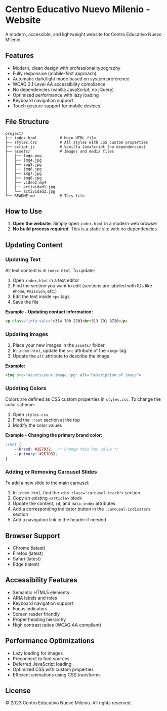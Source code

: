 # Centro Educativo Nuevo Milenio - Website

A modern, accessible, and lightweight website for Centro Educativo Nuevo Milenio.

## Features

- Modern, clean design with professional typography
- Fully responsive (mobile-first approach)
- Automatic dark/light mode based on system preference
- WCAG 2.1 Level AA accessibility compliance
- No dependencies (vanilla JavaScript, no jQuery)
- Optimized performance with lazy loading
- Keyboard navigation support
- Touch gesture support for mobile devices

## File Structure

```
project/
├── index.html          # Main HTML file
├── styles.css          # All styles with CSS custom properties
├── script.js           # Vanilla JavaScript (no dependencies)
├── assets/             # Images and media files
│   ├── logo.png
│   ├── img4.jpg
│   ├── img5.jpg
│   ├── img6.jpg
│   ├── img7.jpg
│   ├── img8.jpg
│   ├── video2.mp4
│   ├── actividad1.jpg
│   └── actividad2.jpg
└── README.md           # This file
```

## How to Use

1. **Open the website**: Simply open `index.html` in a modern web browser
2. **No build process required**: This is a static site with no dependencies

## Updating Content

### Updating Text

All text content is in `index.html`. To update:

1. Open `index.html` in a text editor
2. Find the section you want to edit (sections are labeled with IDs like `#home`, `#mission`, etc.)
3. Edit the text inside `<p>` tags
4. Save the file

**Example - Updating contact information:**
```html
<p class="info-value">314 700 2703<br>313 791 8728</p>
```

### Updating Images

1. Place your new images in the `assets/` folder
2. In `index.html`, update the `src` attribute of the `<img>` tag
3. Update the `alt` attribute to describe the image

**Example:**
```html
<img src="assets/your-image.jpg" alt="Description of image">
```

### Updating Colors

Colors are defined as CSS custom properties in `styles.css`. To change the color scheme:

1. Open `styles.css`
2. Find the `:root` section at the top
3. Modify the color values

**Example - Changing the primary brand color:**
```css
:root {
    --brand: #2E7D32;  /* Change this hex value */
    --primary: #2E7D32;
}
```

### Adding or Removing Carousel Slides

To add a new slide to the main carousel:

1. In `index.html`, find the `<div class="carousel-track">` section
2. Copy an existing `<article>` block
3. Update the content, `id`, and `data-index` attributes
4. Add a corresponding indicator button in the `.carousel-indicators` section
5. Add a navigation link in the header if needed

## Browser Support

- Chrome (latest)
- Firefox (latest)
- Safari (latest)
- Edge (latest)

## Accessibility Features

- Semantic HTML5 elements
- ARIA labels and roles
- Keyboard navigation support
- Focus indicators
- Screen reader friendly
- Proper heading hierarchy
- High contrast ratios (WCAG AA compliant)

## Performance Optimizations

- Lazy loading for images
- Preconnect to font sources
- Deferred JavaScript loading
- Optimized CSS with custom properties
- Efficient animations using CSS transforms

## License

© 2023 Centro Educativo Nuevo Milenio. All rights reserved.
